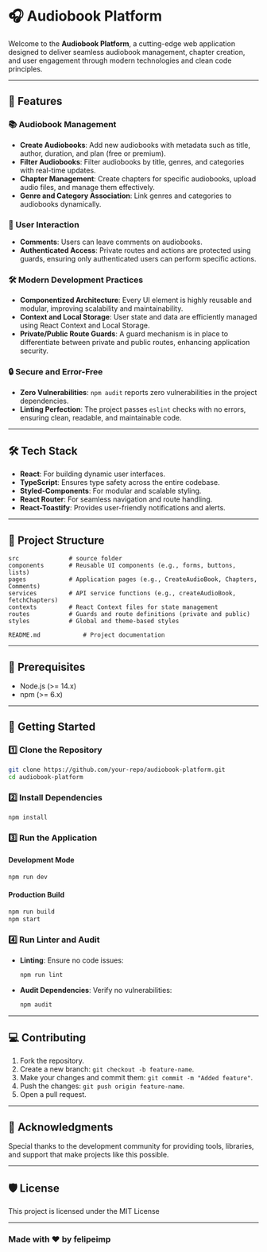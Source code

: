 
# 🎧 Audiobook Platform

Welcome to the **Audiobook Platform**, a cutting-edge web application designed to deliver seamless audiobook management, chapter creation, and user engagement through modern technologies and clean code principles.

---

## 🚀 Features

### 📚 Audiobook Management
- **Create Audiobooks**: Add new audiobooks with metadata such as title, author, duration, and plan (free or premium).
- **Filter Audiobooks**: Filter audiobooks by title, genres, and categories with real-time updates.
- **Chapter Management**: Create chapters for specific audiobooks, upload audio files, and manage them effectively.
- **Genre and Category Association**: Link genres and categories to audiobooks dynamically.

### 💬 User Interaction
- **Comments**: Users can leave comments on audiobooks.
- **Authenticated Access**: Private routes and actions are protected using guards, ensuring only authenticated users can perform specific actions.

### 🛠️ Modern Development Practices
- **Componentized Architecture**: Every UI element is highly reusable and modular, improving scalability and maintainability.
- **Context and Local Storage**: User state and data are efficiently managed using React Context and Local Storage.
- **Private/Public Route Guards**: A guard mechanism is in place to differentiate between private and public routes, enhancing application security.

### 🔒 Secure and Error-Free
- **Zero Vulnerabilities**: `npm audit` reports zero vulnerabilities in the project dependencies.
- **Linting Perfection**: The project passes `eslint` checks with no errors, ensuring clean, readable, and maintainable code.

---

## 🛠️ Tech Stack

- **React**: For building dynamic user interfaces.
- **TypeScript**: Ensures type safety across the entire codebase.
- **Styled-Components**: For modular and scalable styling.
- **React Router**: For seamless navigation and route handling.
- **React-Toastify**: Provides user-friendly notifications and alerts.


---

## 📂 Project Structure

```
src              # source folder
components       # Reusable UI components (e.g., forms, buttons, lists)
pages            # Application pages (e.g., CreateAudioBook, Chapters, Comments)
services         # API service functions (e.g., createAudioBook, fetchChapters)
contexts         # React Context files for state management
routes           # Guards and route definitions (private and public)
styles           # Global and theme-based styles

README.md            # Project documentation
```

---

## 🧰 Prerequisites

- Node.js (>= 14.x)
- npm (>= 6.x)

---

## 🚀 Getting Started

### 1️⃣ Clone the Repository
```bash
git clone https://github.com/your-repo/audiobook-platform.git
cd audiobook-platform
```

### 2️⃣ Install Dependencies
```bash
npm install
```

### 3️⃣ Run the Application
#### Development Mode
```bash
npm run dev
```

#### Production Build
```bash
npm run build
npm start
```

### 4️⃣ Run Linter and Audit
- **Linting**: Ensure no code issues:
  ```bash
  npm run lint
  ```
- **Audit Dependencies**: Verify no vulnerabilities:
  ```bash
  npm audit
  ```
---

## 💻 Contributing

1. Fork the repository.
2. Create a new branch: `git checkout -b feature-name`.
3. Make your changes and commit them: `git commit -m "Added feature"`.
4. Push the changes: `git push origin feature-name`.
5. Open a pull request.

---

## 🤝 Acknowledgments

Special thanks to the development community for providing tools, libraries, and support that make projects like this possible.

---

## 🛡️ License

This project is licensed under the MIT License

---

### Made with ❤️ by felipeimp
